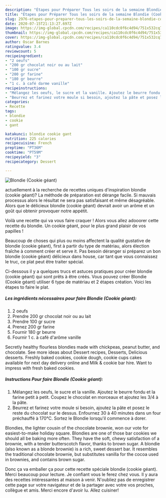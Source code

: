 ```yaml
---
description: "Étapes pour Préparer Tous les soirs de la semaine Blondie (Cookie géant)"
title: "Étapes pour Préparer Tous les soirs de la semaine Blondie (Cookie géant)"
slug: 2976-etapes-pour-preparer-tous-les-soirs-de-la-semaine-blondie-cookie-geant
date: 2020-07-15T21:13:27.697Z
image: https://img-global.cpcdn.com/recipes/ca110cdc0f6c4d94/751x532cq70/blondie-cookie-geant-photo-principale-de-la-recette.jpg
thumbnail: https://img-global.cpcdn.com/recipes/ca110cdc0f6c4d94/751x532cq70/blondie-cookie-geant-photo-principale-de-la-recette.jpg
cover: https://img-global.cpcdn.com/recipes/ca110cdc0f6c4d94/751x532cq70/blondie-cookie-geant-photo-principale-de-la-recette.jpg
author: Oscar Barnes
ratingvalue: 3.4
reviewcount: 5
recipeingredient:
- "2 oeufs"
- "200 gr chocolat noir ou au lait"
- "100 gr sucre"
- "200 gr farine"
- "180 gr beurre"
- "1 c. à café darme vanille"
recipeinstructions:
- "Mélangez les oeufs, le sucre et la vanille. Ajoutez le beurre fondu et la farine petit à petit. Coupez le chocolat en morceaux et ajoutez les 3/4 à la pâte."
- "Beurrez et farinez votre moule si besoin, ajoutez la pâte et posez le reste du chocolat sur le dessus. Enfournez 30 à 40 minutes dans un four préchauffé à 170°C. Sortez le Blondie lorsqu&#39;il commence à dorer."
categories:
- Recette
tags:
- blondie
- cookie
- gant

katakunci: blondie cookie gant 
nutrition: 225 calories
recipecuisine: French
preptime: "PT36M"
cooktime: "PT59M"
recipeyield: "3"
recipecategory: Dessert

---
```



![Blondie (Cookie géant)](https://img-global.cpcdn.com/recipes/ca110cdc0f6c4d94/751x532cq70/blondie-cookie-geant-photo-principale-de-la-recette.jpg)

actuellement à la recherche de recettes uniques d'inspiration blondie (cookie géant)? La méthode de préparation est dérange facile. Si mauvais processus alors le résultat ne sera pas satisfaisant et même désagréable. Alors que le délicieux blondie (cookie géant) devrait avoir un arôme et un goût qui obtenir provoquer notre appétit.

Voilà une recette qui va vous faire craquer ! Alors vous allez adooorer cette recette du blondie. Un cookie géant, pour le plus grand plaisir de vos papilles !

Beaucoup de choses qui plus ou moins affectent la qualité gustative de blondie (cookie géant), first à partir du type de matériau, alors élection fraîche à comment créer et serve it. Pas besoin déranger si préparez un bon blondie (cookie géant) délicieux dans house, car tant que vous connaissez le truc, ce plat peut être traiter spécial.


Ci-dessous il y a quelques trucs et astuces pratiques pour créer blondie (cookie géant) qui sont prêts à être créés. Vous pouvez créer Blondie (Cookie géant) utiliser 6 type de matériau et 2 étapes création. Voici les étapes to faire le plat.

<!--inarticleads1-->

##### Les ingrédients nécessaires pour faire Blondie (Cookie géant):

1.  2 oeufs
1. Prendre 200 gr chocolat noir ou au lait
1. Prendre 100 gr sucre
1. Prenez 200 gr farine
1. Fournir 180 gr beurre
1. Fournir 1 c. à café d&#39;arôme vanille


Secretly healthy flourless blondies made with chickpeas, peanut butter, and chocolate. See more ideas about Dessert recipes, Desserts, Delicious desserts. Freshly baked cookies, cookie dough, cookie cups cakes available for next day delivery online and Milk &amp; cookie bar hire. Want to impress with fresh baked cookies. 

<!--inarticleads2-->

##### Instructions Pour faire Blondie (Cookie géant):

1. Mélangez les oeufs, le sucre et la vanille. Ajoutez le beurre fondu et la farine petit à petit. Coupez le chocolat en morceaux et ajoutez les 3/4 à la pâte.
1. Beurrez et farinez votre moule si besoin, ajoutez la pâte et posez le reste du chocolat sur le dessus. Enfournez 30 à 40 minutes dans un four préchauffé à 170°C. Sortez le Blondie lorsqu&#39;il commence à dorer.


Blondies, the lighter cousin of the chocolate brownie, won our vote for easiest-to-make holiday square. Blondies are one of those bar cookies we should all be baking more often. They have the soft, chewy satisfaction of a brownie, with a tender butterscotch flavor, thanks to brown sugar. A blondie (also known as a blonde brownie) is a rich, sweet dessert bar. It resembles the traditional chocolate brownie, but substitutes vanilla for the cocoa used in brownies, and contains brown sugar. 


Donc ça va emballer ça pour cette recette spéciale blondie (cookie géant). Merci beaucoup pour lecture. Je confiant vous le ferez chez vous. Il y aura des recettes  intéressantes at maison à venir. N'oubliez pas de enregistrer cette page sur votre navigateur et de la partager avec votre vos proches, collègue et amis. Merci encore d'avoir lu. Allez cuisiner!
